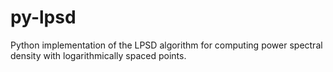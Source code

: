 # py-lpsd
Python implementation of the LPSD algorithm for computing power spectral density with logarithmically spaced points.
